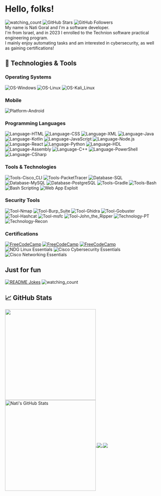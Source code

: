 <!-- More info, tips and tricks for making GitHub Profile README can be found in my article at https://towardsdatascience.com/build-a-stunning-readme-for-your-github-profile-9b80434fe5d7 -->

# Hello, folks!
<img src="https://komarev.com/ghpvc/?username=NatiG7&color=brightgreen" alt="watching_count" /> <!-- -->
![GitHub Stars](https://img.shields.io/github/stars/NatiG7?style=social) 
![GitHub Followers](https://img.shields.io/github/followers/NatiG7?style=social) \
My name is Nati Goral and I'm a software developer. \
I'm from Israel, and in 2023 I enrolled to the Technion software practical engineering program. \
I mainly enjoy automating tasks and am interested in cybersecurity, as well as gaining certifications!

## 🔧 Technologies & Tools

### Operating Systems

![OS-Windows](https://img.shields.io/badge/OS-Windows-informational?style=flat&logo=windows&logoColor=white&color=0078D6)
![OS-Linux](https://img.shields.io/badge/OS-Linux-informational?style=flat&logo=linux&logoColor=white&color=2bbc8a)
![OS-Kali_Linux](https://img.shields.io/badge/OS-Kali_Linux-informational?style=flat&logo=kali-linux&logoColor=white&color=5F2A4C)

### Mobile

![Platform-Android](https://img.shields.io/badge/Platform-Android-informational?style=flat&logo=android&logoColor=white&color=3DDC84)

### Programming Languages

![Language-HTML](https://img.shields.io/badge/Language-HTML-informational?style=flat&logo=html5&logoColor=white&color=E34F26)
![Language-CSS](https://img.shields.io/badge/Language-CSS-informational?style=flat&logo=css3&logoColor=white&color=1572B6)
![Language-XML](https://img.shields.io/badge/Language-XML-informational?style=flat&logo=xml&logoColor=white&color=E34F26)
![Language-Java](https://img.shields.io/badge/Language-Java-informational?style=flat&logo=java&logoColor=white&color=007396)
![Language-Kotlin](https://img.shields.io/badge/Language-Kotlin-informational?style=flat&logo=kotlin&logoColor=white&color=0095D5)
![Language-JavaScript](https://img.shields.io/badge/Language-JavaScript-informational?style=flat&logo=javascript&logoColor=white&color=F7DF1E)
![Language-Node.js](https://img.shields.io/badge/Language-Node.js-informational?style=flat&logo=node.js&logoColor=white&color=8CC84B)
![Language-React](https://img.shields.io/badge/Language-React-informational?style=flat&logo=react&logoColor=white&color=61DAFB)
![Language-Python](https://img.shields.io/badge/Language-Python-informational?style=flat&logo=python&logoColor=white&color=3776AB)
![Language-HDL](https://img.shields.io/badge/Language-HDL-informational?style=flat&logo=generic-technology&logoColor=white&color=00BFAE) <!-- No specific logo, using a generic tech logo -->
![Language-Assembly](https://img.shields.io/badge/Language-Assembly-informational?style=flat&logo=generic-technology&logoColor=white&color=FF7F0E) <!-- No specific logo, using a generic tech logo -->
![Language-C++](https://img.shields.io/badge/Language-C++-informational?style=flat&logo=cplusplus&logoColor=white&color=00599C)
![Language-PowerShell](https://img.shields.io/badge/Language-PowerShell-blue?logo=powershell&logoColor=white)
![Language-CSharp](https://img.shields.io/badge/Language-C%23-informational?style=flat&logo=csharp&logoColor=white&color=239120)

### Tools & Technologies

![Tools-Cisco_CLI](https://img.shields.io/badge/Tools-Cisco_CLI-informational?style=flat&logo=cisco&logoColor=white&color=0078D6)
![Tools-PacketTracer](https://img.shields.io/badge/Tools-PacketTracer-informational?style=flat&logo=cisco&logoColor=white&color=0078D6) <!-- Using Cisco logo -->
![Database-SQL](https://img.shields.io/badge/Database-SQL-informational?style=flat&logo=postgresql&logoColor=white&color=336791)
![Database-MySQL](https://img.shields.io/badge/Database-MySQL-informational?style=flat&logo=mysql&logoColor=white&color=4479A1)
![Database-PostgreSQL](https://img.shields.io/badge/Database-PostgreSQL-informational?style=flat&logo=postgresql&logoColor=white&color=336791)
![Tools-Gradle](https://img.shields.io/badge/Tool-Gradle-informational?style=flat&logo=gradle&logoColor=white&color=02303A)
![Tools-Bash](https://img.shields.io/badge/Shell-Bash-informational?style=flat&logo=gnu-bash&logoColor=white&color=4EAA25)
![Bash Scripting](https://img.shields.io/badge/Script-Bash_Scripting-informational?style=flat&logo=gnu-bash&logoColor=white&color=4EAA25)
![Web App Exploit](https://img.shields.io/badge/Security-Web_App_Exploit-informational?style=flat&logo=security&logoColor=white&color=FF4500)

### Security Tools

![Tool-Nmap](https://img.shields.io/badge/Tool-Nmap-informational?style=flat&logo=nmap&logoColor=white&color=blue)
![Tool-Burp_Suite](https://img.shields.io/badge/Tool-Burp_Suite-informational?style=flat&logo=burp-suite&logoColor=white&color=7B5C5C) <!-- Using Burp Suite logo -->
![Tool-Ghidra](https://img.shields.io/badge/Tool-Ghidra-informational?style=flat&logo=ghidra&logoColor=white&color=FF9D00) <!-- Using Ghidra logo -->
![Tool-Gobuster](https://img.shields.io/badge/Tool-Gobuster-informational?style=flat&logo=generic-technology&logoColor=white&color=FF5733)
![Tool-Hashcat](https://img.shields.io/badge/Tool-Hashcat-informational?style=flat&logo=hashcat&logoColor=white&color=FF6F61) <!-- Using Hashcat logo -->
![Tool-msfc](https://img.shields.io/badge/Tool-Metasploit-informational?style=flat&logo=metasploit&logoColor=white&color=000000)
![Tool-John_the_Ripper](https://img.shields.io/badge/Tool-John_the_Ripper-informational?style=flat&logo=john-the-ripper&logoColor=white&color=FF0A00) <!-- Using John the Ripper logo -->
![Technology-PT](https://img.shields.io/badge/Security-Penetration%20Testing-informational?style=flat&logo=generic-technology&logoColor=white&color=FF5733)
![Technology-Recon](https://img.shields.io/badge/Security-Reconnaissance-informational?style=flat&logo=generic-technology&logoColor=white&color=6A4DFF)

### Certifications

[![FreeCodeCamp](https://img.shields.io/badge/FreeCodeCamp-Responsive_Web_Design_Certification-informational?style=flat&logo=freecodecamp&logoColor=white&color=0A0A23)](https://www.freecodecamp.org/certification/NatiG7/responsive-web-design)
[![FreeCodeCamp](https://img.shields.io/badge/FreeCodeCamp-JavaScript_Algorithms_and_Data_Structures_Certification-informational?style=flat&logo=freecodecamp&logoColor=white&color=0A0A23)](https://www.freecodecamp.org/certification/NatiG7/javascript-algorithms-and-data-structures-v8)
[![FreeCodeCamp](https://img.shields.io/badge/FreeCodeCamp-Scientific_Computing_with_Python_Certification-informational?style=flat&logo=freecodecamp&logoColor=white&color=0A0A23)](https://www.freecodecamp.org/certification/NatiG7/scientific-computing-with-python-v7)
![NDG Linux Essentials](https://img.shields.io/badge/NDG-Linux_Essentials-informational?style=flat&logo=linux&logoColor=white&color=2bbc8a)
![Cisco Cybersecurity Essentials](https://img.shields.io/badge/Cisco-Cybersecurity_Essentials-informational?style=flat&logo=cisco&logoColor=white&color=0078D6)
![Cisco Networking Essentials](https://img.shields.io/badge/Cisco-Networking_Essentials-informational?style=flat&logo=cisco&logoColor=white&color=0078D6)



## Just for fun

<a href="https://readme-jokes.vercel.app"><img align="center" src="https://readme-jokes.vercel.app/api" alt="README Jokes"></a>
<img src="https://widgetbite.com/stats/NatiG7" align="center" alt="watching_count" />

## &#x1f4c8; GitHub Stats

<a href="https://github.com/NatiG7/NatiG7">
  <img align="center" src="https://github-readme-stats.vercel.app/api/top-langs/?username=NatiG7&hide=java,html,tex&title_color=ffffff&text_color=c9cacc&icon_color=2bbc8a&bg_color=1d1f21&langs_count=8" style="max-width:100%; height: 300px;" />
</a>
<a href="https://github.com/NatiG7/NatiG7">
  <img align="center" src="https://github-readme-stats.vercel.app/api?username=NatiG7&show_icons=true&line_height=27&count_private=true&title_color=ffffff&text_color=c9cacc&icon_color=2bbc8a&bg_color=1d1f21" alt="Nati's GitHub Stats" style="max-width:100%; height: 300px;" />
</a>

<a href="https://github.com/NatiG7/JavaScript-Page">
  <img align="center" src="https://github-readme-stats.vercel.app/api/pin/?username=NatiG7&repo=JavaScript-Page&title_color=ffffff&text_color=c9cacc&icon_color=2bbc8a&bg_color=1d1f21" />
</a>


<a href="https://github.com/NatiG7/Nand2T_Test_Maker">
  <img align="center" src="https://github-readme-stats.vercel.app/api/pin/?username=NatiG7&repo=Nand2T_Test_Maker&title_color=ffffff&text_color=c9cacc&icon_color=2bbc8a&bg_color=1d1f21" />
</a>    

<!-- links to social media icons -->

<!-- icons with padding -->

[1.1]: http://i.imgur.com/tXSoThF.png (twitter icon with padding)
[2.1]: http://i.imgur.com/0o48UoR.png (github icon with padding)

<!-- icons without padding -->

[1.2]: http://i.imgur.com/wWzX9uB.png (twitter icon without padding)
[2.2]: http://i.imgur.com/9I6NRUm.png (github icon without padding)
[3.2]: https://raw.githubusercontent.com/NatiG7/NatiG7/master/linkedin-3-16.png (LinkedIn icon without padding)


<!-- links to your social media accounts -->

[1]: https://github.com/NatiG7

<!-- Resources -->
<!-- Icons: https://simpleicons.org/ -->
<!-- GitHub Stats: https://github.com/anuraghazra/github-readme-stats -->
<!-- Emojis: https://emojipedia.org/emoji/ -->
<!-- HTML Emojis: https://www.fileformat.info/index.htm -->
<!-- Shields: https://shields.io/ -->
<!-- Awesome GitHub Profile README: https://github.com/abhisheknaiidu/awesome-github-profile-readme -->
